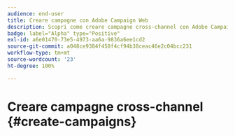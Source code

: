 ```yaml
---
audience: end-user
title: Creare campagne con Adobe Campaign Web
description: Scopri come creare campagne cross-channel con Adobe Campaign Web
badge: label="Alpha" type="Positive"
exl-id: a6e01470-73e5-4973-aa6a-9836a6ee1cd2
source-git-commit: a048ce9384f458f4cf94b38ceac46e2c04bcc231
workflow-type: tm+mt
source-wordcount: '23'
ht-degree: 100%

---
```


# Creare campagne cross-channel {#create-campaigns}
